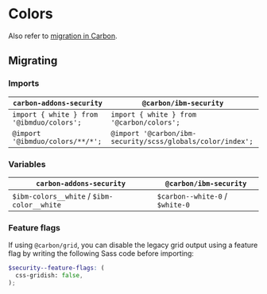 # Colors

Also refer to [migration in Carbon](https://github.com/carbon-design-system/carbon/blob/master/docs/migration/10.x-color.md).

## Migrating

### Imports

| `carbon-addons-security`                  | `@carbon/ibm-security`                                     |
| ----------------------------------------- | ---------------------------------------------------------- |
| `import { white } from '@ibmduo/colors';` | `import { white } from '@carbon/colors';`                  |
| `@import '@ibmduo/colors/**/*';`          | `@import '@carbon/ibm-security/scss/globals/color/index';` |

### Variables

| `carbon-addons-security`                   | `@carbon/ibm-security`          |
| ------------------------------------------ | ------------------------------- |
| `$ibm-colors__white` / `$ibm-color__white` | `$carbon--white-0` / `$white-0` |

### Feature flags

If using `@carbon/grid`, you can disable the legacy grid output using a feature flag by writing the following Sass code before importing:

```scss
$security--feature-flags: (
  css-gridish: false,
);
```
